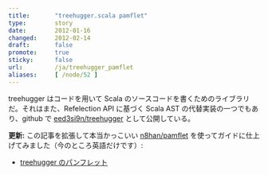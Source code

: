 ```yaml
---
title:       "treehugger.scala pamflet"
type:        story
date:        2012-01-16
changed:     2012-02-14
draft:       false
promote:     true
sticky:      false
url:         /ja/treehugger_pamflet
aliases:     [ /node/52 ]
---
```


treehugger はコードを用いて Scala のソースコードを書くためのライブラリだ。それはまた、Refelection API に基づく Scala AST の代替実装の一つでもあり、github で [eed3si9n/treehugger](https://github.com/eed3si9n/treehugger) として公開している。

**更新:**
この記事を拡張して本当かっこいい [n8han/pamflet](https://github.com/n8han/pamflet) を使ってガイドに仕上げてみました（今のところ英語だけです）:

- [treehugger のパンフレット](http://eed3si9n.com/treehugger)
